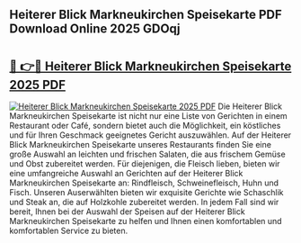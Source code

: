 ## Heiterer Blick Markneukirchen Speisekarte PDF Download Online 2025 GDOqj

# <h2><a href="http://gc7icg.nevu.top/?p=Heiterer+Blick+Markneukirchen+Speisekarte">🔗 👉🔴 Heiterer Blick Markneukirchen Speisekarte 2025 PDF</a></h2>

[![Heiterer Blick Markneukirchen Speisekarte 2025 PDF](https://i.imgur.com/dBaPXMq.png)](http://gc7icg.nevu.top/?p=Heiterer+Blick+Markneukirchen+Speisekarte)
Die Heiterer Blick Markneukirchen Speisekarte ist nicht nur eine Liste von Gerichten in einem Restaurant oder Café, sondern bietet auch die Möglichkeit, ein köstliches und für Ihren Geschmack geeignetes Gericht auszuwählen. Auf der Heiterer Blick Markneukirchen Speisekarte unseres Restaurants finden Sie eine große Auswahl an leichten und frischen Salaten, die aus frischem Gemüse und Obst zubereitet werden. Für diejenigen, die Fleisch lieben, bieten wir eine umfangreiche Auswahl an Gerichten auf der Heiterer Blick Markneukirchen Speisekarte an: Rindfleisch, Schweinefleisch, Huhn und Fisch. Unseren Auserwählten bieten wir exquisite Gerichte wie Schaschlik und Steak an, die auf Holzkohle zubereitet werden. In jedem Fall sind wir bereit, Ihnen bei der Auswahl der Speisen auf der Heiterer Blick Markneukirchen Speisekarte zu helfen und Ihnen einen komfortablen und komfortablen Service zu bieten.
